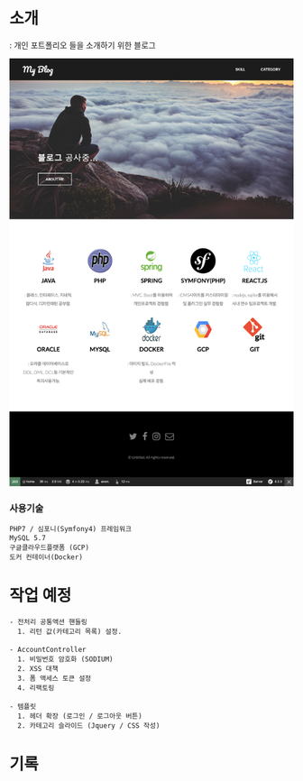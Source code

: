 # 소개
: 개인 포트폴리오 들을 소개하기 위한 블로그<br>

![screenshot1](./screenshot/localhost_8000_.png) <br>

### 사용기술
```
PHP7 / 심포니(Symfony4) 프레임워크
MySQL 5.7
구글클라우드플랫폼 (GCP)
도커 컨테이너(Docker)
```
# 작업 예정
```
- 전처리 공통액션 핸들링
  1. 리턴 값(카테고리 목록) 설정.

- AccountController 
  1. 비밀번호 암호화 (SODIUM)
  2. XSS 대책
  3. 폼 액세스 토큰 설정
  4. 리팩토링

- 템플릿
  1. 헤더 확장 (로그인 / 로그아웃 버튼)
  2. 카테고리 슬라이드 (Jquery / CSS 작성) 

```
# 기록




